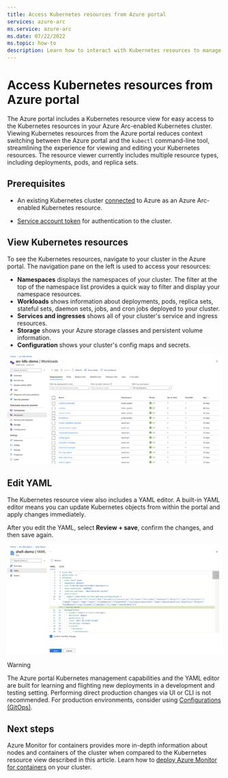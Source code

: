 ```yaml
---
title: Access Kubernetes resources from Azure portal
services: azure-arc
ms.service: azure-arc
ms.date: 07/22/2022
ms.topic: how-to
description: Learn how to interact with Kubernetes resources to manage an Azure Arc-enabled Kubernetes cluster from the Azure portal.
---
```


# Access Kubernetes resources from Azure portal

The Azure portal includes a Kubernetes resource view for easy access to the Kubernetes resources in your Azure Arc-enabled Kubernetes cluster. Viewing Kubernetes resources from the Azure portal reduces context switching between the Azure portal and the `kubectl` command-line tool, streamlining the experience for viewing and editing your Kubernetes resources. The resource viewer currently includes multiple resource types, including deployments, pods, and replica sets.

## Prerequisites

- An existing Kubernetes cluster [connected](quickstart-connect-cluster.md) to Azure as an Azure Arc-enabled Kubernetes resource.

- [Service account token](cluster-connect.md#service-account-token-authentication-option) for authentication to the cluster.

## View Kubernetes resources

To see the Kubernetes resources, navigate to your cluster in the Azure portal. The navigation pane on the left is used to access your resources:

- **Namespaces** displays the namespaces of your cluster. The filter at the top of the namespace list provides a quick way to filter and display your namespace resources.
- **Workloads** shows information about deployments, pods, replica sets, stateful sets, daemon sets, jobs, and cron jobs deployed to your cluster.
- **Services and ingresses** shows all of your cluster's service and ingress resources.
- **Storage** shows your Azure storage classes and persistent volume information.
- **Configuration** shows your cluster's config maps and secrets.

[ ![Kubernetes workloads information displayed in the Azure portal](media/kubernetes-resource-view/workloads.png) ](media/kubernetes-resource-view/workloads.png#lightbox)

## Edit YAML

The Kubernetes resource view also includes a YAML editor. A built-in YAML editor means you can update Kubernetes objects from within the portal and apply changes immediately.

After you edit the YAML, select **Review + save**, confirm the changes, and then save again.

[ ![YAML editor for Kubernetes objects displayed in the Azure portal](media/kubernetes-resource-view/yaml-editor.png) ](media/kubernetes-resource-view/yaml-editor.png#lightbox)

>[!WARNING]
> The Azure portal Kubernetes management capabilities and the YAML editor are built for learning and flighting new deployments in a development and testing setting. Performing direct production changes via UI or CLI is not recommended. For production environments, consider using [Configurations (GitOps)](tutorial-use-gitops-flux2.md).

## Next steps

Azure Monitor for containers provides more in-depth information about nodes and containers of the cluster when compared to the Kubernetes resource view described in this article. Learn how to [deploy Azure Monitor for containers](../../azure-monitor/containers/container-insights-enable-arc-enabled-clusters.md?toc=/azure/azure-arc/kubernetes/toc.json) on your cluster.
